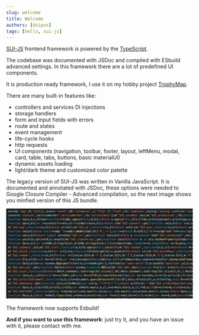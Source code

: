 ```yaml
---
slug: welcome
title: Welcome
authors: [dsipos]
tags: [hello, sui-js]
---
```


[SUI-JS](https://sui-js.siposdani87.com) frontend framework is powered by the [TypeScript](https://www.typescriptlang.org/).

The codebase was documented with JSDoc and compiled with ESbuild advanced settings. In this framework there are a lot of predefined UI components.

It is production ready framework, I use it on my hobby project [TrophyMap](https://trophymap.org).

There are many built-in features like:

- controllers and services DI injections
- storage handlers
- form and input fields with errors
- route and states
- event management
- life-cycle hooks
- http requests
- UI components (navigation, toolbar, footer, layout, leftMenu, modal, card, table, tabs, buttons, basic materialUI)
- dynamic assets loading
- light/dark theme and customized color palette

The legacy version of SUI-JS was written in Vanilla JavaScript. It is documented and annotated with JSDoc, these options were needed to Google Closure Compiler - Advanced compilation, so the next image shows you minfied version of this JS bundle.

![SUI-JS minified](./sui-js.png)

The framework now supports Esbuild!

**And if you want to use this framework**: just try it, and you have an issue with it, please contact with me.

